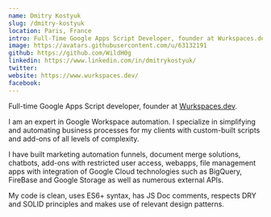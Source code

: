 ```yaml
---
name: Dmitry Kostyuk
slug: /dmitry-kostyuk
location: Paris, France
intro: Full-Time Google Apps Script Developer, founder at Wurkspaces.dev.
image: https://avatars.githubusercontent.com/u/63132191
github: https://github.com/WildH0g
linkedin: https://www.linkedin.com/in/dmitrykostyuk/
twitter: 
website: https://www.wurkspaces.dev/
facebook: 
---
```


Full-time Google Apps Script developer, founder at [Wurkspaces.dev](https://www.wurkspaces.dev).

I am an expert in Google Workspace automation. I specialize in simplifying and automating business processes for my clients with custom-built scripts and add-ons of all levels of complexity.

I have built marketing automation funnels, document merge solutions, chatbots, add-ons with restricted user access, webapps, file management apps with integration of Google Cloud technologies such as BigQuery, FireBase and Google Storage as well as numerous external APIs.

My code is clean, uses ES6+ syntax, has JS Doc comments, respects DRY and SOLID principles and makes use of relevant design patterns.
